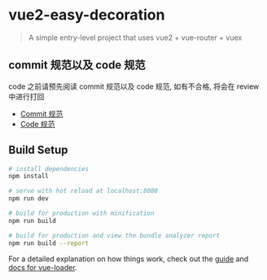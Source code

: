 # vue2-easy-decoration

> A simple entry-level project that uses vue2 + vue-router + vuex

## commit 规范以及 code 规范
code 之前请预先阅读 commit 规范以及 code 规范, 如有不合格, 将会在 review 中进行打回

- [Commit 规范](https://github.com/suanmei/vue2-easy-decoration/blob/master/COMMIT.md)
- [Code 规范](https://github.com/suanmei/vue2-easy-decoration/blob/master/CODE.md)

## Build Setup

``` bash
# install dependencies
npm install

# serve with hot reload at localhost:8080
npm run dev

# build for production with minification
npm run build

# build for production and view the bundle analyzer report
npm run build --report
```

For a detailed explanation on how things work, check out the [guide](http://vuejs-templates.github.io/webpack/) and [docs for vue-loader](http://vuejs.github.io/vue-loader).
